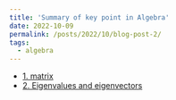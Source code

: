 ```yaml
---
title: 'Summary of key point in Algebra'
date: 2022-10-09
permalink: /posts/2022/10/blog-post-2/
tags:
  - algebra
---
```

- [1. matrix](https://blog.csdn.net/Nina_ningning/article/details/127257551)
- [2. Eigenvalues and eigenvectors](https://blog.csdn.net/Nina_ningning/article/details/127261425)
